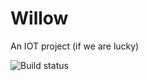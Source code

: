 Willow
======

An IOT project (if we are lucky)

![Build status](https://travis-ci.org/Kahn/willow.svg?branch=master "Build status")
